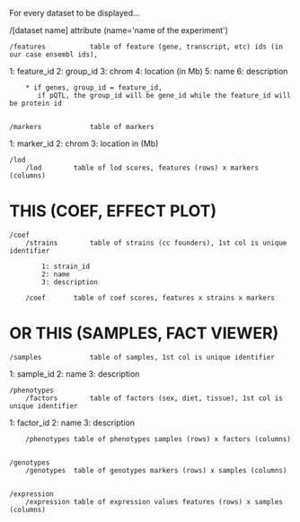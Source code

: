For every dataset to be displayed...

/[dataset name]
      attribute (name='name of the experiment')

	/features			table of feature (gene, transcript, etc) ids (in our case ensembl ids), 
		
1: feature_id
		2: group_id
		3: chrom
		4: location (in Mb)
		5: name
		6: description

		* if genes, group_id = feature_id, 
		   if pQTL, the group_id will be gene_id while the feature_id will be protein id


	/markers			table of markers 

1: marker_id
2: chrom
3: location in (Mb)                                                    


	/lod
		/lod		table of lod scores, features (rows) x markers (columns)


# THIS (COEF, EFFECT PLOT)

	/coef 
		/strains		table of strains (cc founders), 1st col is unique identifier

			1: strain_id
			2: name
			3: description
	
		/coef		table of coef scores, features x strains x markers


# OR THIS (SAMPLES, FACT VIEWER)

	/samples			table of samples, 1st col is unique identifier

1: sample_id
2: name
3: description


	/phenotypes
		/factors		table of factors (sex, diet, tissue), 1st col is unique identifier

1: factor_id
2: name
3: description

		/phenotypes	table of phenotypes samples (rows) x factors (columns)


	/genotypes
		/genotypes	table of genotypes markers (rows) x samples (columns) 


	/expression
		/expression	table of expression values features (rows) x samples (columns)  



